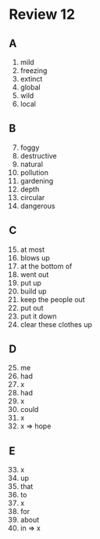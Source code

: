 # Review 12

## A
1. mild
2. freezing
3. extinct
4. global
5. wild
6. local

## B
7. foggy
8. destructive
9. natural
10. pollution
11. gardening
12. depth
13. circular
14. dangerous

## C
15. at most
16. blows up
17. at the bottom of
18. went out
19. put up
20. build up
21. keep the people out
22. put out
23. put it down
24. clear these clothes up

## D
25. me
26. had
27. x
28. had
29. x
30. could
31. x
32. x => hope

## E
33. x
34. up
35. that
36. to
37. x
38. for
39. about
40. in => x
















